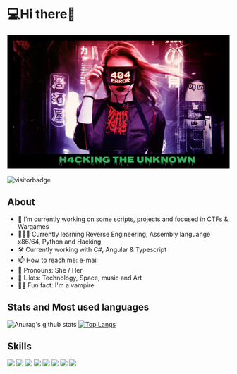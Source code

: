 # 💻Hi there🍕
![image](https://github.com/HelenaC0ldHeart/-My-DarkWebsite-.github.io/blob/master/img/404error_Girl%20(1).png)

![visitorbadge](https://visitor-badge.laobi.icu/badge?page_id=helenac0ldheart.visitor-badge)

## About
- 🔧 I’m currently working on some scripts, projects and focused in CTFs & Wargames
- 👩🏻‍💻 Currently learning Reverse Engineering, Assembly languange x86/64, Python and Hacking
- 🛠️ Currently working with C#, Angular & Typescript
- 📫 How to reach me: e-mail
- 🔱 Pronouns: She / Her
- 🖤 Likes: Technology, Space, music and Art
- 🧛‍♀️ Fun fact: I'm a vampire

## Stats and Most used languages
![Anurag's github stats](https://github-readme-stats.vercel.app/api?username=helenac0ldheart&show_icons=true&theme=dracula&bg_color=DEG,440d0f,000000&title_color=ffd1dc&text_color=84596b&icon_color=84596b&line_height=24.5&hide_border=false)
[![Top Langs](https://github-readme-stats.vercel.app/api/top-langs/?username=helenac0ldheart&layout=compact&bg_color=DEG,440d0f,000000&title_color=ffd1dc&text_color=84596b&icon_color=84596b&langs_count=10&theme=dracula)](https://github.com/helenac0ldheart/github-readme-stats)

## Skills
<img src="https://img.shields.io/static/v1?label=OS&message=Linux&color=black&style=for-the-badge&logo=linux"/> <img src="https://img.shields.io/static/v1?label=&message=bash&color=black&style=for-the-badge&logo=gnu%20bash"/> <img src="https://img.shields.io/static/v1?label=&message=python&color=black&style=for-the-badge&logo=python"/> <img src="https://img.shields.io/static/v1?label=&message=programming%20language&color=black&style=for-the-badge&logo=C"/> <img src="https://img.shields.io/static/v1?label=&message=sharp&color=blue&style=for-the-badge&logo=C%20sharp"/> <img src="https://img.shields.io/static/v1?label=&message=javascript&color=black&style=for-the-badge&logo=javascript"/> <img src="https://img.shields.io/static/v1?label=&message=html5&color=black&style=for-the-badge&logo=html5"/> <img src="https://img.shields.io/static/v1?label=&message=css3&color=blue&style=for-the-badge&logo=css3"/>


<!--
**HelenaC0ldHeart/HelenaC0ldheart** is a ✨ _special_ ✨ repository because its `README.md` (this file) appears on your GitHub profile.

Here are some ideas to get you started:

- 🔭 I’m currently working on some scripts
- 👩🏻‍💻 I’m currently learning Reverse Engineering, Assembly languange, Python and Hacking.
- 📫 How to reach me: ...
- 😄 Pronouns: She / Her
- 🧛‍♀️ Fun fact: I'm a vampire
!-->
